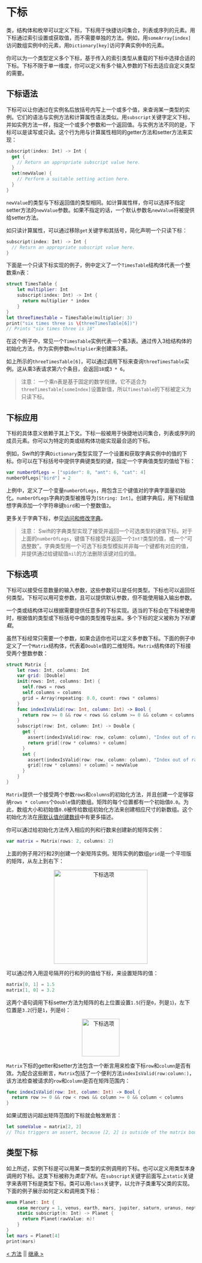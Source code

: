 # 下标

类，结构体和枚举可以定义下标，下标用于快捷访问集合，列表或序列的元素。用下标通过索引设置或获取值，而不需要单独的方法。例如，用`someArray[index]`访问数组实例中的元素，用`Dictionary[key]`访问字典实例中的元素。

你可以为一个类型定义多个下标，基于传入的索引类型从重载的下标中选择合适的下标。下标不限于单一维度，你可以定义有多个输入参数的下标去适应自定义类型的需要。

## 下标语法

下标可以让你通过在实例名后放括号内写上一个或多个值，来查询某一类型的实例。它们的语法与实例方法和计算属性语法类似。用`subscript`关键字定义下标，并如实例方法一样，指定一个或多个参数和一个返回值。与实例方法不同的是，下标可以是读写或只读。这个行为用与计算属性相同的getter方法和setter方法来实现：
```swift
subscript(index: Int) -> Int {
  get {
    // Return an appropriate subscript value here.
  }
  set(newValue) {
    // Perform a suitable setting action here.
  }
}
```

`newValue`的类型与下标返回值的类型相同。如计算属性样，你可以选择不指定setter方法的`newValue`参数。如果不指定的话，一个默认参数名`newValue`将被提供给setter方法。

如只读计算属性，可以通过移除`get`关键字和其括号，简化声明一个只读下标：
```swift
subscript(index: Int) -> Int {
  // Return an appropriate subscript value here.
}
```

下面是一个只读下标实现的例子，例中定义了一个`TimesTable`结构体代表一个整数乘n表：
```swift
struct TimesTable {
    let multiplier: Int
    subscript(index: Int) -> Int {
      return multiplier * index
    }
}
let threeTimesTable = TimesTable(multiplier: 3)
print("six times three is \(threeTimesTable[6])")
// Prints "six times three is 18"
```

在这个例子中，常见一个`TimesTable`实例代表一个乘3表。通过传入3给结构体的初始化方法，作为实例参数`multiplier`来创建乘3表。

如上所示的`threeTimesTable[6]`，可以通过调用下标来查询`threeTimesTable`实例。这从乘3表请求第六个条目，会返回`18`或`3 * 6`。

> 注意：
一个乘n表是基于固定的数学规律。它不适合为`threeTimesTable[someIndex]`设置新值，所以`TimesTable`的下标被定义为只读下标。

## 下标应用

下标的具体意义依赖于其上下文。下标一般被用于快捷地访问集合，列表或序列的成员元素。你可以为特定的类或结构体功能实现最合适的下标。

例如，Swift的字典`Dictionary`类型实现了一个设置和获取字典实例中的值的下标。你可以在下标括号中提供字典键类型的键，指定一个字典值类型的值给下标：
```swift
var numberOfLegs = ["spider": 8, "ant": 6, "cat": 4]
numberOfLegs["bird"] = 2
```

上例中，定义了一个变量`numberOfLegs`，用包含三个键值对的字典字面量初始化。`numberOfLegs`字典的类型被推导为`[String: Int]`。创建字典后，用下标赋值想字典添加一个字符串键`bird`和一个整数值`2`。

更多关于字典下标，参见[访问和修改字典](4.Collection_Types.md#访问和修改字典)。

> 注意：
Swift的字典类型实现了接受并返回一个可选类型的键值下标。对于上面的`numberOfLegs`，键值下标接受并返回一个`Int?`类型的值，或一个“可选整数”。字典类型用一个可选下标类型模拟并非每一个键都有对应的值，并提供通过给键赋值`nil`的方法删除该键对应的值。

## 下标选项

下标可以接受任意数量的输入参数，这些参数可以是任何类型。下标也可以返回任何类型。下标可以用可变参数，且可以提供默认参数，但不能使用输入输出参数。

一个类或结构体可以根据需要提供任意多的下标实现。适当的下标会在下标被使用时，根据值的类型或下标括号中值的类型推导出来。多个下标的定义被称为*下标重载*。

虽然下标经常只需要一个参数，如果合适你也可以定义多参数下标。下面的例子中定义了一个`Matrix`结构体，代表着`Double`值的二维矩阵。`Matrix`结构体的下标接受两个整数参数：
```swift
struct Matrix {
    let rows: Int, columns: Int
    var grid: [Double]
    init(rows: Int, columns: Int) {
      self.rows = rows
      self.columns = columns
      grid = Array(repeating: 0.0, count: rows * columns)
    }
    func indexIsValid(row: Int, column: Int) -> Bool {
      return row >= 0 && row < rows && column >= 0 && column < columns
    }
    subscript(row: Int, column: Int) -> Double {
      get {
        assert(indexIsValid(row: row, column: column), "Index out of range")
        return grid[(row * columns) + column]
      }
      set {
        assert(indexIsValid(row: row, column: column), "Index out of range")
        grid[(row * columns) + column] = newValue
      }
    }
}
```

`Matrix`提供一个接受两个参数`rows`和`columns`的初始化方法，并且创建一个足够容纳`rows * columns`个`Double`值的数组。矩阵的每个位置都有一个初始值`0.0`。为此，数组大小和初始值`0.0`被传给数组初始化方法来创建相应尺寸的新数组。这个初始化方法在[用默认值创建数组](4.Collection_Types.md#用默认值创建数组)中有更多描述。

你可以通过给初始化方法传入相应的列和行数来创建新的矩阵实例：
```swift
var matrix = Matrix(rows: 2, columns: 2)
```

上面的例子用2行和2列创建一个新矩阵实例。矩阵实例的数组`grid`是一个平坦版的矩阵，从左上到右下：

<p align="center">
<img src="https://docs.swift.org/swift-book/_images/subscriptMatrix01_2x.png" alt="下标选项" width="250"/>
</p>

可以通过传入用逗号隔开的行和列的值给下标，来设置矩阵的值：
```swift
matrix[0, 1] = 1.5
matrix[1, 0] = 3.2
```

这两个语句调用下标setter方法为矩阵的右上位置设置`1.5`(行是`0`，列是`1`)，左下位置是`3.2`(行是`1`，列是`0`)：

<p align="center">
<img src="https://docs.swift.org/swift-book/_images/subscriptMatrix02_2x.png" alt="下标选项" width="100"/>
</p>

`Matrix`下标的getter和setter方法包含一个断言用来检查下标`row`和`column`是否有效。为配合这些断言，`Matrix`包括了一个便利方法`indexIsValid(row:column:)`，该方法检查被请求的`row`和`column`是否在矩阵范围内：
```swift
func indexIsValid(row: Int, column: Int) -> Bool {
  return row >= 0 && row < rows && column >= 0 && column < columns
}
```

如果试图访问超出矩阵范围的下标就会触发断言：
```swift
let someValue = matrix[2, 2]
// This triggers an assert, because [2, 2] is outside of the matrix bounds.
```

## 类型下标

如上所述，实例下标是可以用某一类型的实例调用的下标。也可以定义用类型本身调用的下标。这类下标被称为*类型下标*。在`subscript`关键字前面写上`static`关键字来表明下标是类型下标。类可以用`class`关键字，以允许子类重写父类的实现。下面的例子展示如何定义和调用类下标：
```swift
enum Planet: Int {
    case mercury = 1, venus, earth, mars, jupiter, saturn, uranus, neptune
    static subscript(n: Int) -> Planet {
      return Planet(rawValue: n)!
    }
}
let mars = Planet[4]
print(mars)
```

[< 方法](11.Methods.md) || [继承 >](13.Inheritance.md)
